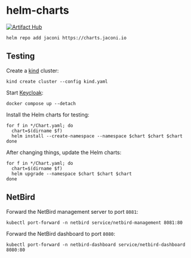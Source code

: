 # helm-charts

[![Artifact Hub](https://img.shields.io/endpoint?url=https://artifacthub.io/badge/repository/jaconi)](https://artifacthub.io/packages/search?repo=jaconi)

```
helm repo add jaconi https://charts.jaconi.io
```

## Testing

Create a [kind](https://kind.sigs.k8s.io) cluster:

```
kind create cluster --config kind.yaml
```

Start [Keycloak](https://www.keycloak.org):

```
docker compose up --detach
```

Install the Helm charts for testing:

```
for f in */Chart.yaml; do
  chart=$(dirname $f)
  helm install --create-namespace --namespace $chart $chart $chart
done
```

After changing things, update the Helm charts:

```
for f in */Chart.yaml; do
  chart=$(dirname $f)
  helm upgrade --namespace $chart $chart $chart
done
```

## NetBird

Forward the NetBird management server to port `8081`:

```
kubectl port-forward -n netbird service/netbird-management 8081:80
```

Forward the NetBird dashboard to port `8080`:

```
kubectl port-forward -n netbird-dashboard service/netbird-dashboard 8080:80
```
